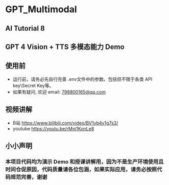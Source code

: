 # GPT_Multimodal
## AI Tutorial 8
## GPT 4 Vision + TTS 多模态能力 Demo

## 使用前
* 运行前，请务必先自行完善 .env文件中的参数。包括但不限于各类 API key\Secret Key等。
* 如果有疑问, 欢迎 email: 798800165@qq.com

## 视频讲解
* B站       https://www.bilibili.com/video/BV1yb4y1g7s3/
* youtube   https://youtu.be/rMni1KonLe8

## 小小声明

### 本项目代码均为演示 Demo 和授课讲解用，因为不是生产环境使用且时间仓促原因，代码质量请各位包涵，如果实际应用，请务必按照代码规范完善，谢谢
